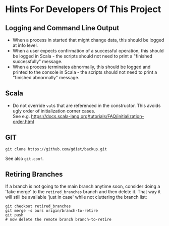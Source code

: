 # Hints For Developers Of This Project

## Logging and Command Line Output

- When a process in started that might change data, this should be logged at info level.
- When a user expects confirmation of a successful operation, this should be logged in Scala - the scripts should not need to print a "finished successfully" message.
- When a process terminates abnormally, this should be logged and printed to the console in Scala - the scripts should not need to print a "finished abnormally" message.

## Scala

* Do not override `val`s that are referenced in the constructor. This avoids ugly order of initialization corner cases.
  <br>See e.g. https://docs.scala-lang.org/tutorials/FAQ/initialization-order.html

## GIT

```
git clone https://github.com/gdiet/backup.git
```
See also `git.conf`.

## Retiring Branches

If a branch is not going to the main branch anytime soon, consider doing a 'fake merge' to the `retired_branches` branch and then delete it. That way it will still be available 'just in case' while not cluttering the branch list:

    git checkout retired_branches
    git merge -s ours origin/branch-to-retire
    git push
    # now delete the remote branch branch-to-retire
